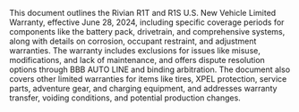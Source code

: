 This document outlines the Rivian R1T and R1S U.S. New Vehicle Limited Warranty, effective June 28, 2024, including specific coverage periods for components like the battery pack, drivetrain, and comprehensive systems, along with details on corrosion, occupant restraint, and adjustment warranties. The warranty includes exclusions for issues like misuse, modifications, and lack of maintenance, and offers dispute resolution options through BBB AUTO LINE and binding arbitration.  The document also covers other limited warranties for items like tires, XPEL protection, service parts, adventure gear, and charging equipment, and addresses warranty transfer, voiding conditions, and potential production changes.